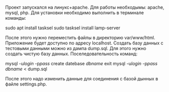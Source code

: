 Проект запускался на линукс+apache. Для работы необходымы: apache, mysql, php. 
Для установки необходимо выполнить в терминале команды:

sudo apt install tasksel
sudo tasksel install lamp-server

После этого нужно переместить файлы в директорию var/www/html. Приложение будет доступно по адресу localhost.
Создать базу данных с тестовыми данными можно из дампа dump.sql. Для этого нужно создать чистую базу данных. Поселедовательность команд:

mysql -u*login* -p*pass*
create datebase *dbname*
exit
mysql -u*login* -p*pass* *dbname* < dump.sql

После этого надо изменить данные для соединения с базой дынных в файле settings.php.

